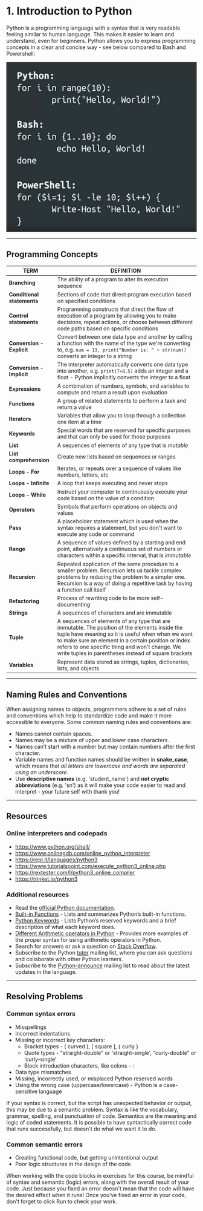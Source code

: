 # 1. Introduction to Python

Python is a programming language with a syntax that is very readable feeling similar to human language. This makes it easier to learn and understand, even for beginners. Python allows you to express programming concepts in a clear and concise way - see below compared to Bash and Powershell:

![Code snippet printing "Hello World" in Python, Bash and Powershell](images/hello-world-comparison.png 'Code snippet printing "Hello World" in Python, Bash and Powershell')

---

## Programming Concepts

| TERM | DEFINITION |
| --- | --- |
| **Branching** | The ability of a program to alter its execution sequence |
| **Conditional statements** | Sections of code that direct program execution based on specified conditions |
| **Control statements** | Programming constructs that direct the flow of execution of a program by allowing you to make decisions, repeat actions, or choose between different code paths based on specific conditions |
| **Conversion - Explicit** | Convert between one data type and another by calling a function with the name of the type we're converting to, e.g. `num = 13, print(”Number is: “ + str(num))` converts an integer to a string |
| **Conversion - Implicit** | The interpreter automatically converts one data type into another, e.g. `print(7+8.5)` adds an integer and a float - Python implicitly converts the integer to a float |
| **Expressions** | A combination of numbers, symbols, and variables to compute and return a result upon evaluation |
| **Functions** | A group of related statements to perform a task and return a value |
| **Iterators** | Variables that allow you to loop through a collection one item at a time |
| **Keywords** | Special words that are reserved for specific purposes and that can only be used for those purposes |
| **List** | A sequences of elements of any type that is *mutable* |
| **List comprehension** | Create new lists based on sequences or ranges |
| **Loops - For** | Iterates, or repeats over a sequence of values like numbers, letters, etc |
| **Loops - Infinite** | A loop that keeps executing and never stops |
| **Loops - While** | Instruct your computer to continuously execute your code based on the value of a condition |
| **Operators** | Symbols that perform operations on objects and values |
| **Pass** | A placeholder statement which is used when the syntax requires a statement, but you don't want to execute any code or command |
| **Range** | A sequence of values defined by a starting and end point, alternatively a continuous set of numbers or characters within a specific interval, that is *immutable* |
| **Recursion** | Repeated application of the same procedure to a smaller problem. Recursion lets us tackle complex problems by reducing the problem to a simpler one. Recursion is a way of doing a repetitive task by having a function call itself |
| **Refactoring** | Process of rewriting code to be more self-documenting |
| **Strings** | A sequences of characters and are immutable |
| **Tuple** | A sequences of elements of any type that are immutable. The position of the elements inside the tuple have meaning so it is useful when when we want to make sure an element in a certain position or index refers to one specific thing and won't change. We write tuples in parentheses instead of square brackets |
| **Variables** | Represent data stored as strings, tuples, dictionaries, lists, and objects |

---

## Naming Rules and Conventions

When assigning names to objects, programmers adhere to a set of rules and conventions which help to standardize code and make it more accessible to everyone. Some common naming rules and conventions are:

- Names cannot contain spaces.
- Names may be a mixture of upper and lower case characters.
- Names can’t start with a number but may contain numbers after the first character.
- Variable names and function names should be written in **snake_case**, which means that *all letters are lowercase and words are separated using an underscore*.
- Use **descriptive names** (e.g. 'student_name') and **not cryptic abbreviations** (e.g. 'sn') as it will make your code easier to read and interpret - your future self with thank you!

---

## Resources

### Online interpreters and codepads

- https://www.python.org/shell/
- https://www.onlinegdb.com/online_python_interpreter
- https://repl.it/languages/python3
- https://www.tutorialspoint.com/execute_python3_online.php
- https://rextester.com/l/python3_online_compiler
- https://trinket.io/python3

### Additional resources

- Read the [official Python documentation](https://docs.python.org/3/).
- [Built-in Functions](https://docs.python.org/3/library/functions.html) - Lists and summarizes Python’s built-in functions.
- [Python Keywords](https://www.w3schools.com/python/python_ref_keywords.asp) - Lists Python’s reserved keywords and a brief description of what each keyword does.
- [Different Arithmetic operators in Python](https://flexiple.com/python/arithmetic-operators-in-python/) - Provides more examples of the proper syntax for using arithmetic operators in Python.
- Search for answers or ask a question on [Stack Overflow](https://stackoverflow.com/).
- Subscribe to the Python [tutor](https://mail.python.org/mailman/listinfo/tutor) mailing list, where you can ask questions and collaborate with other Python learners.
- Subscribe to the [Python-announce](https://mail.python.org/mailman/listinfo/python-announce-list) mailing list to read about the latest updates in the language.

---

## Resolving Problems

### Common syntax errors

- Misspellings
- Incorrect indentations
- Missing or incorrect key characters:
    - Bracket types - ( curved ), [ square ], { curly }
    - Quote types - "straight-double" or 'straight-single', “curly-double” or ‘curly-single’
    - Block introduction characters, like colons - :
- Data type mismatches
- Missing, incorrectly used, or misplaced Python reserved words
- Using the wrong case (uppercase/lowercase) - Python is a case-sensitive language

If your syntax is correct, but the script has unexpected behavior or output, this may be due to a semantic problem. Syntax is like the vocabulary, grammar, spelling, and punctuation of code. Semantics are the meaning and logic of coded statements. It is possible to have syntactically correct code that runs successfully, but doesn't do what we want it to do.

### Common semantic errors

- Creating functional code, but getting unintentional output
- Poor logic structures in the design of the code

When working with the code blocks in exercises for this course, be mindful of syntax and semantic (logic) errors, along with the overall result of your code. Just because you fixed an error doesn't mean that the code will have the desired effect when it runs! Once you’ve fixed an error in your code, don't forget to click Run to check your work.